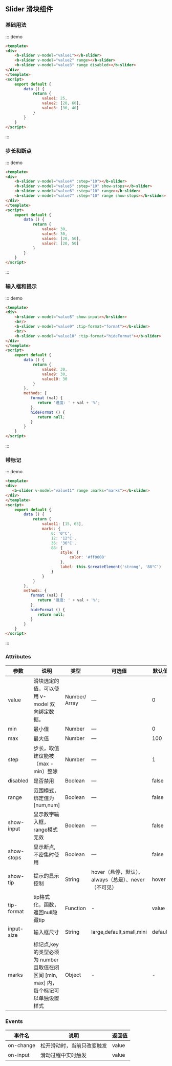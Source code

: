## Slider 滑块组件

<template>
    <div class="global-anchor">
      <b-anchor :scroll-offset="100">
        <b-anchor-link href="#ji-chu-yong-fa" title="基础用法"></b-anchor-link>
        <b-anchor-link href="#bu-chang-he-duan-dian" title="步长和断点"></b-anchor-link>
        <b-anchor-link href="#shu-ru-kuang-he-ti-shi" title="输入框和提示"></b-anchor-link>
        <b-anchor-link href="#dai-biao-ji" title="带标记"></b-anchor-link>
        <b-anchor-link href="#attributes" title="Attributes"></b-anchor-link>
        <b-anchor-link href="#events" title="Events"></b-anchor-link>
        <b-anchor-link href="#slot" title="Slot"></b-anchor-link>
      </b-anchor>
    </div>
</template>

### 基础用法

::: demo
```html
<template>
<div>
    <b-slider v-model="value1"></b-slider>
    <b-slider v-model="value2" range></b-slider>
    <b-slider v-model="value3" range disabled></b-slider>
</div>
</template>
<script>
    export default {
        data () {
            return {
                value1: 25,
                value2: [20, 60],
                value3: [30, 40]
            }
        }
    }
</script>
```
:::

### 步长和断点

::: demo
```html
<template>
<div>
    <b-slider v-model="value4" :step="10"></b-slider>
    <b-slider v-model="value5" :step="10" show-stops></b-slider>
    <b-slider v-model="value6" :step="10" range></b-slider>
    <b-slider v-model="value7" :step="10" range show-stops></b-slider>
</div>
</template>
<script>
    export default {
        data () {
            return {
                value4: 30,
                value5: 30,
                value6: [20, 50],
                value7: [20, 50]
            }
        }
    }
</script>
```
:::

### 输入框和提示

::: demo
```html
<template>
<div>
    <b-slider v-model="value8" show-input></b-slider>
    <br/>
    <b-slider v-model="value9" :tip-format="format"></b-slider>
    <br/>
    <b-slider v-model="value10" :tip-format="hideFormat"></b-slider>
</div>
</template>
<script>
    export default {
        data () {
            return {
                value8: 30,
                value9: 30,
                value10: 30
            }
        },  
        methods: {
           format (val) {
              return '进度: ' + val + '%';
           },
           hideFormat () {
              return null;
           }
        }
    }
</script>
```
:::

### 带标记

::: demo
```html
<template>
<div>
   <b-slider v-model="value11" range :marks="marks"></b-slider>
</div>
</template>
<script>
    export default {
        data () {
            return {
                value11: [15, 65],
                marks: {
                    0: '0°C',
                    12: '12°C',
                    36: '36°C',
                    88: {
                        style: {
                            color: '#ff0000'
                        },
                        label: this.$createElement('strong', '88°C')
                    }
                }
            }
        },  
        methods: {
           format (val) {
              return '进度: ' + val + '%';
           },
           hideFormat () {
              return null;
           }
        }
    }
</script>
```
:::

### Attributes

| 参数      | 说明    | 类型      | 可选值       | 默认值   |
|---------- |-------- |---------- |-------------  |-------- |
| value | 滑块选定的值，可以使用 v-model 双向绑定数据。   | Number/ Array  |  —   |   0  |
|  min  | 最小值   | Number  |  —   |   0  |
|  max  | 最大值   | Number  |  —   |   100  |
|  step  | 步长，取值建议能被（max - min）整除   | Number  |  —   |   1  |
|  disabled  | 是否禁用  | Boolean  |  —   |  false  |
|  range  | 范围模式，绑定值为[num,num]  | Boolean  |  —   |  false  |
|  show-input  | 显示数字输入框，range模式无效  | Boolean  |  —   |  false  |
|  show-stops  | 显示断点,不密集时使用  | Boolean  |  —   |  false  |
|  show-tip | 提示的显示控制 | String  |  hover（悬停，默认）、always（总是）、never（不可见）   |  hover  |
| tip-format | tip格式化，函数，返回null隐藏tip | Function  |  -   |  value  |
| input-size | 输入框尺寸 | String |  large,default,small,mini  |  default  |
| marks | 标记点,key 的类型必须为 number 且取值在闭区间 [min, max] 内，每个标记可以单独设置样式 | Object |  -  |  -  |

### Events

| 事件名      | 说明    | 返回值      |
|---------- |-------- |---------- |
| on-change    | 松开滑动时，当前只改变触发   | value |
| on-input    |  滑动过程中实时触发  | value |

